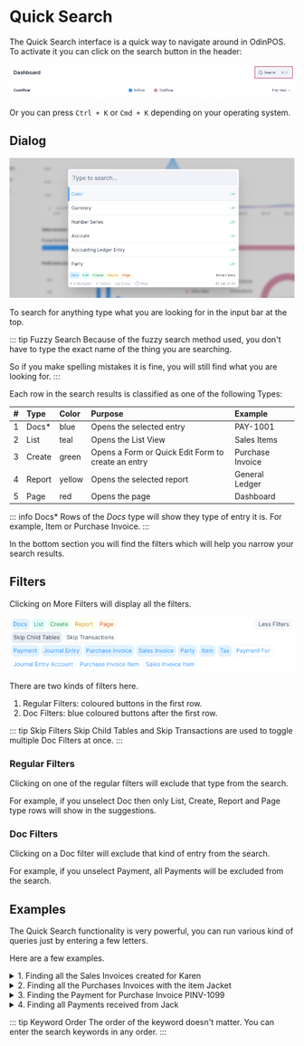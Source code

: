 # Quick Search

The Quick Search interface is a quick way to navigate around in OdinPOS. To
activate it you can click on the search button in the header:

![Quick Search Bar](./images/search-bar.png)

Or you can press `Ctrl + K` or `Cmd + K` depending on your operating system.

## Dialog

![Quick Search Dialog](./images/search-dialog.png)

To search for anything type what you are looking for in the input bar at the
top.

::: tip Fuzzy Search
Because of the fuzzy search method used, you don't have to type the exact name
of the thing you are searching.

So if you make spelling mistakes it is fine, you will still find what you are
looking for.
:::

Each row in the search results is classified as one of the following Types:

|   # | Type   | Color  | Purpose                                            | Example          |
| --: | :----- | :----- | :------------------------------------------------- | :--------------- |
|   1 | Docs\* | blue   | Opens the selected entry                           | PAY-1001         |
|   2 | List   | teal   | Opens the List View                                | Sales Items      |
|   3 | Create | green  | Opens a Form or Quick Edit Form to create an entry | Purchase Invoice |
|   4 | Report | yellow | Opens the selected report                          | General Ledger   |
|   5 | Page   | red    | Opens the page                                     | Dashboard        |

::: info Docs\*
Rows of the _Docs_ type will show they type of entry it is. For example, Item or
Purchase Invoice.
:::

In the bottom section you will find the filters which will help you narrow your
search results.

## Filters

Clicking on More Filters will display all the filters.

![Quick Search Filters](./images/search-filters.png)

There are two kinds of filters here.

1. Regular Filters: coloured buttons in the first row.
2. Doc Filters: blue coloured buttons after the first row.

::: tip Skip Filters
Skip Child Tables and Skip Transactions are used to toggle multiple Doc Filters
at once.
:::

### Regular Filters

Clicking on one of the regular filters will exclude that type from the search.

For example, if you unselect Doc then only List, Create, Report and Page type
rows will show in the suggestions.

### Doc Filters

Clicking on a Doc filter will exclude that kind of entry from the search.

For example, if you unselect Payment, all Payments will be excluded from the
search.

## Examples

The Quick Search functionality is very powerful, you can run various kind of queries
just by entering a few letters.

Here are a few examples.

<details>
<summary>
1. Finding all the Sales Invoices created for Karen 
</summary>

![Sales Invoices for Karen](./images/sales-person.png)

</details>

<details>
<summary>
2. Finding all the Purchases Invoices with the item Jacket
</summary>

![Purchase Invoices for Jacket](./images/purchase-item.png)

</details>

<details>
<summary>
3. Finding the Payment for Purchase Invoice PINV-1099
</summary>

![Purchase Invoices for Jacket](./images/payment-invoice.png)

</details>

<details>
<summary>
4. Finding all Payments received from Jack
</summary>

![Purchase Invoices for Jacket](./images/payment-person.png)

</details>

::: tip Keyword Order
The order of the keyword doesn't matter. You can enter the search keywords in
any order.
:::
